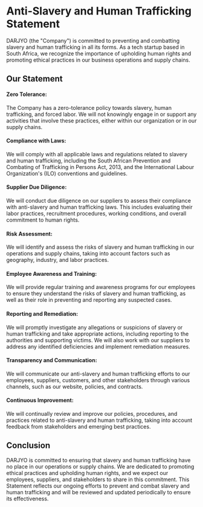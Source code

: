 # Anti-Slavery and Human Trafficking Statement

DARJYO (the "Company") is committed to preventing and combatting slavery and human trafficking in all its forms. As a tech startup based in South Africa, we recognize the importance of upholding human rights and promoting ethical practices in our business operations and supply chains.

## Our Statement

#### Zero Tolerance: 
The Company has a zero-tolerance policy towards slavery, human trafficking, and forced labor. We will not knowingly engage in or support any activities that involve these practices, either within our organization or in our supply chains.
<br>
#### Compliance with Laws: 
We will comply with all applicable laws and regulations related to slavery and human trafficking, including the South African Prevention and Combating of Trafficking in Persons Act, 2013, and the International Labour Organization's (ILO) conventions and guidelines.

#### Supplier Due Diligence: 
We will conduct due diligence on our suppliers to assess their compliance with anti-slavery and human trafficking laws. This includes evaluating their labor practices, recruitment procedures, working conditions, and overall commitment to human rights.

#### Risk Assessment: 
We will identify and assess the risks of slavery and human trafficking in our operations and supply chains, taking into account factors such as geography, industry, and labor practices.

#### Employee Awareness and Training: 
We will provide regular training and awareness programs for our employees to ensure they understand the risks of slavery and human trafficking, as well as their role in preventing and reporting any suspected cases.

#### Reporting and Remediation: 
We will promptly investigate any allegations or suspicions of slavery or human trafficking and take appropriate actions, including reporting to the authorities and supporting victims. We will also work with our suppliers to address any identified deficiencies and implement remediation measures.

#### Transparency and Communication: 
We will communicate our anti-slavery and human trafficking efforts to our employees, suppliers, customers, and other stakeholders through various channels, such as our website, policies, and contracts.

#### Continuous Improvement: 
We will continually review and improve our policies, procedures, and practices related to anti-slavery and human trafficking, taking into account feedback from stakeholders and emerging best practices.

## Conclusion

DARJYO is committed to ensuring that slavery and human trafficking have no place in our operations or supply chains. We are dedicated to promoting ethical practices and upholding human rights, and we expect our employees, suppliers, and stakeholders to share in this commitment. This Statement reflects our ongoing efforts to prevent and combat slavery and human trafficking and will be reviewed and updated periodically to ensure its effectiveness.
